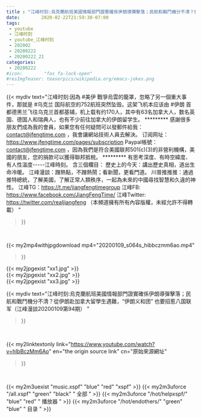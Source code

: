 ```yaml
---
title : "江峰时刻:烏克蘭航班美國情報部門證實確係伊朗導彈擊落；民航和戰鬥機分不清？從伊朗赴加拿大留學生遇難，“伊朗义和团” 也要招惹八国联军（江峰漫談20200109第94期） "
date:        2020-02-22T21:59:30-07:00
tags:
 - youtube
 - 江峰时刻
 - youtube_江峰时刻
 - 202002
 - 20200222
 - 20200222_21
categories:
 - 20200222
#icon:        "fas fa-lock-open"
#resImgTeaser: teaserpics/wikipedia.org/emacs-jokes.png
---
```


{{< mydiv text="江峰时刻:因為 #美伊 戰爭烏雲的籠罩，忽略了另一個重大事件，那就是 #乌克兰 国际航空的752航班突然坠毁。这架飞机本应该由 #伊朗 首都德黑兰飞往乌克兰首都基辅，机上载有约170人，其中有63名加拿大人，数名英国、德国人和瑞典人，也有不少前往加拿大的伊朗留学生。     ********* 感謝很多朋友們成為我的會員，如果您有任何疑問可以發郵件給我：contact@jfengtime.com ，我會讓網站技術人員去解決。 订阅网址：https://www.jfengtime.com/pages/subscription Paypal帳號：contact@jfengtime.com ，因為我們是符合美國联邦501(c)(3)的非營利機構，美國的朋友，您的捐款可以獲得聯邦抵稅。     ********* 有思考深度、有時空緯度、有人性溫度-----江峰時刻。 含三個欄目： 歷史上的今天：講出歷史真相，道出生命冷暖。 江峰漫談：蹭熱點，不蹭熱鬧；看新聞，更看門道。 川普推推推：通過推特總統，了解美國，了解正常人類秩序，一起為未來的中國尋找智慧和久違的神性。  江峰TG：https://t.me/jiangfengtimegroup 江峰FB: https://www.facebook.com/JiangFengTime/ 江峰Twitter: https://twitter.com/realjiangfeng （本頻道擁有所有內容版權，未經允許不得轉載） "
>}}
<br>


{{< my2mp4withjpgdownload mp4="20200109_s064s_hibbczmm6ao.mp4"
>}}

{{< my2jpgexist "xx1.jpg" >}}<br>
{{< my2jpgexist "xx2.jpg" >}}<br>
{{< my2jpgexist "xx3.jpg" >}}<br>



{{< mydiv text="江峰时刻:烏克蘭航班美國情報部門證實確係伊朗導彈擊落；民航和戰鬥機分不清？從伊朗赴加拿大留學生遇難，“伊朗义和团” 也要招惹八国联军（江峰漫談20200109第94期） "
>}}
<br>

{{< my2linktextonly link="https://www.youtube.com/watch?v=hIbBczMm6Ao"
en="the origin source link" cn="原始來源網址"
>}}


<br>

{{< my2m3uexist "music.xspf"        "blue"   "red"    "xspf" >}} {{< my2m3uforce "/all.xspf"         "green"  "black"  " 全部 " >}} {{< my2m3uforce "/hot/helpxspf/"    "blue"   "red"    " 播放器 " >}} {{< my2m3uforce "/hot/endothers/"   "green"  "blue"   " 目录 " >}} 
